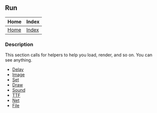 ## Run

| Home                     | Index                          |
|:-------------------------|:-------------------------------|
| [Home](../../index.html) | [Index](../documentation.html) |

### Description
This section calls for helpers to help you load, render, and so on.
You can see anything.
- [Delay](./delay.html)
- [Image](../image/image.html)
- [Set](../set/set.html)
- [Draw](../draw/draw.html)
- [Sound](../sound/sound.html)
- [TTF](../ttf/ttf.html)
- [Net](../net/net.html)
- [File](../file/file.html)
